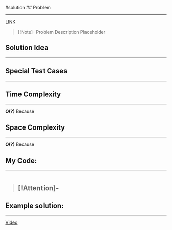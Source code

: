 #solution ## Problem
___
[LINK](PLACEHOLDER)

>[!Note]- Problem Description
> Placeholder


## Solution Idea
___
## Special Test Cases
___

## Time Complexity
___
**O(?)** 
Because

## Space Complexity
___
**O(?)**
Because


## My Code:
___
```go
```

> [!Attention]-
> - 


## Example solution:
___
[Video](VIDEO_LINK)

```go

```